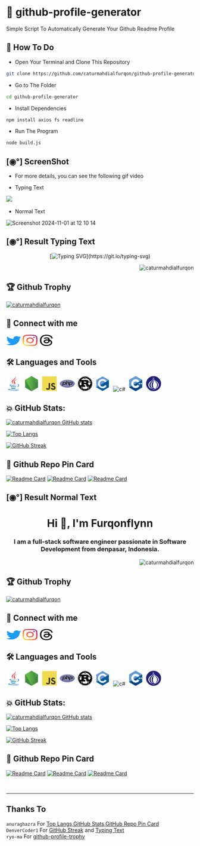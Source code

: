 # 🎨 github-profile-generator

Simple Script To Automatically Generate Your Github Readme Profile

## 🤔 How To Do

- Open Your Terminal and Clone This Repository
```bash
git clone https://github.com/caturmahdialfurqon/github-profile-generator.git
```
- Go to The Folder
```bash
cd github-profile-generator
```
- Install Dependencies
```bash
npm install axios fs readline
```
- Run The Program
```bash
node build.js
```

## [◉°] ScreenShot

- For more details, you can see the following gif video
  
- Typing Text

<img src="Asset/CleanShot 2024-11-01 at 12.04.57.gif" height=680  widht=700>

- Normal Text

![Screenshot 2024-11-01 at 12 10 14](https://github.com/user-attachments/assets/36f8db26-08ec-437f-b17c-36c1b79c576c)

## [◉°] Result Typing Text

<div align="center">


[![Typing SVG](https://readme-typing-svg.demolab.com?font=Pacifico&size=20&pause=1000&color=00FF00&center=true&vCenter=false&multiline=false&width=435&lines=Hi+👋%2C+I'm+Furqonflynn%2C+;+I+am+a+full-stack+software+engineer+;+passionate+in+Software+Development+;+from+denpasar%2C+Indonesia.)](https://git.io/typing-svg) 

<p align="right"> <img src="https://komarev.com/ghpvc/?username=caturmahdialfurqon&label=Profile%20views&color=0e75b6&style=flat" alt="caturmahdialfurqon" /> </p>

<div align="left">


## 🏆 Github Trophy

<p align="left"> <a href="https://github.com/ryo-ma/github-profile-trophy"><img src="https://github-profile-trophy.vercel.app/?username=caturmahdialfurqon" alt="caturmahdialfurqon" /></a> </p>


## 🤝 Connect with me 
<a href="https://twitter.com/furqon" target="_blank"><img align="center" src="https://github.com/caturmahdialfurqon/Icon-langs-and-socials/blob/main/src/Social/twitter.svg" alt="furqon" height="30" width="40" /></a>
<a href="https://instagram.com/thesilentreal" target="_blank"><img align="center" src="https://github.com/caturmahdialfurqon/Icon-langs-and-socials/blob/main/src/Social/instagram.svg" alt="thesilentreal" height="30" width="40" /></a>
<a href="https://threads.net/furqonflynn" target="_blank"><img align="center" src="https://github.com/caturmahdialfurqon/Icon-langs-and-socials/blob/main/src/Social/threads.svg" alt="furqonflynn" height="30" width="40" /></a>


## 🛠️ Languages and Tools 

<div>
  <img src="https://github.com/caturmahdialfurqon/Icon-langs-and-socials/blob/main/src/Langs/java/java-original.svg" title="java" alt="java" width="40" height="40"/>&nbsp;
  <img src="https://github.com/caturmahdialfurqon/Icon-langs-and-socials/blob/main/src/Langs/nodejs/nodejs-original.svg" title="nodejs" alt="nodejs" width="40" height="40"/>&nbsp;
  <img src="https://github.com/caturmahdialfurqon/Icon-langs-and-socials/blob/main/src/Langs/javascript/javascript-original.svg" title="javascript" alt="javascript" width="40" height="40"/>&nbsp;
  <img src="https://github.com/caturmahdialfurqon/Icon-langs-and-socials/blob/main/src/Langs/php/php-original.svg" title="php" alt="php" width="40" height="40"/>&nbsp;
  <img src="https://github.com/caturmahdialfurqon/Icon-langs-and-socials/blob/main/src/Langs/rust/rust-original.svg" title="rust" alt="rust" width="40" height="40"/>&nbsp;
  <img src="https://github.com/caturmahdialfurqon/Icon-langs-and-socials/blob/main/src/Langs/c/c-original.svg" title="c" alt="c" width="40" height="40"/>&nbsp;
  <img src="https://github.com/caturmahdialfurqon/Icon-langs-and-socials/blob/main/src/Langs/c#/c#-original.svg" title="c#" alt="c#" width="40" height="40"/>&nbsp;
  <img src="https://github.com/caturmahdialfurqon/Icon-langs-and-socials/blob/main/src/Langs/cplusplus/cplusplus-original.svg" title="cplusplus" alt="cplusplus" width="40" height="40"/>&nbsp;
  <img src="https://github.com/caturmahdialfurqon/Icon-langs-and-socials/blob/main/src/Langs/perl/perl-original.svg" title="perl" alt="perl" width="40" height="40"/>&nbsp;
</div>


## 💥 GitHub Stats:

[![caturmahdialfurqon GitHub stats](https://github-readme-stats.vercel.app/api?username=caturmahdialfurqon&show_icons=false&theme=gotham)](https://github.com/anuraghazra/github-readme-stats)

[![Top Langs](https://github-readme-stats.vercel.app/api/top-langs/?username=caturmahdialfurqon&layout=pie&theme=highcontrast&hide_progress=false)](https://github.com/anuraghazra/github-readme-stats)

[![GitHub Streak](https://streak-stats.demolab.com?user=caturmahdialfurqon&theme=vue-dark&hide_border=false)](https://git.io/streak-stats)

## 📂 Github Repo Pin Card
[![Readme Card](https://github-readme-stats.vercel.app/api/pin/?username=caturmahdialfurqon&show_owner=false&theme=blue_navy&repo=Sublime-Text-Patching)](https://github.com/anuraghazra/github-readme-stats)
[![Readme Card](https://github-readme-stats.vercel.app/api/pin/?username=caturmahdialfurqon&show_owner=false&theme=great-gatsby&repo=TENEO-NODE-CLI)](https://github.com/anuraghazra/github-readme-stats)
[![Readme Card](https://github-readme-stats.vercel.app/api/pin/?username=caturmahdialfurqon&show_owner=false&theme=github_dark&repo=Python-Obfuscator-Emojis)](https://github.com/anuraghazra/github-readme-stats)


## [◉°] Result Normal Text

<h1 align="center">Hi 👋, I'm Furqonflynn</h1>

<h3 align="center"> I am a full-stack software engineer passionate in Software Development from denpasar, Indonesia. </h3>

<p align="right"> <img src="https://komarev.com/ghpvc/?username=caturmahdialfurqon&label=Profile%20views&color=0e75b6&style=flat" alt="caturmahdialfurqon" /> </p>
<div align="left">


## 🏆 Github Trophy

<p align="left"> <a href="https://github.com/ryo-ma/github-profile-trophy"><img src="https://github-profile-trophy.vercel.app/?username=caturmahdialfurqon" alt="caturmahdialfurqon" /></a> </p>

## 🤝 Connect with me 
<a href="https://twitter.com/furqon" target="_blank"><img align="center" src="https://github.com/caturmahdialfurqon/Icon-langs-and-socials/blob/main/src/Social/twitter.svg" alt="furqon" height="30" width="40" /></a>
<a href="https://instagram.com/thesilentreal" target="_blank"><img align="center" src="https://github.com/caturmahdialfurqon/Icon-langs-and-socials/blob/main/src/Social/instagram.svg" alt="thesilentreal" height="30" width="40" /></a>
<a href="https://threads.net/furqonflynn" target="_blank"><img align="center" src="https://github.com/caturmahdialfurqon/Icon-langs-and-socials/blob/main/src/Social/threads.svg" alt="furqonflynn" height="30" width="40" /></a>


## 🛠️ Languages and Tools 

<div>
  <img src="https://github.com/caturmahdialfurqon/Icon-langs-and-socials/blob/main/src/Langs/java/java-original.svg" title="java" alt="java" width="40" height="40"/>&nbsp;
  <img src="https://github.com/caturmahdialfurqon/Icon-langs-and-socials/blob/main/src/Langs/nodejs/nodejs-original.svg" title="nodejs" alt="nodejs" width="40" height="40"/>&nbsp;
  <img src="https://github.com/caturmahdialfurqon/Icon-langs-and-socials/blob/main/src/Langs/javascript/javascript-original.svg" title="javascript" alt="javascript" width="40" height="40"/>&nbsp;
  <img src="https://github.com/caturmahdialfurqon/Icon-langs-and-socials/blob/main/src/Langs/php/php-original.svg" title="php" alt="php" width="40" height="40"/>&nbsp;
  <img src="https://github.com/caturmahdialfurqon/Icon-langs-and-socials/blob/main/src/Langs/rust/rust-original.svg" title="rust" alt="rust" width="40" height="40"/>&nbsp;
  <img src="https://github.com/caturmahdialfurqon/Icon-langs-and-socials/blob/main/src/Langs/c/c-original.svg" title="c" alt="c" width="40" height="40"/>&nbsp;
  <img src="https://github.com/caturmahdialfurqon/Icon-langs-and-socials/blob/main/src/Langs/c#/c#-original.svg" title="c#" alt="c#" width="40" height="40"/>&nbsp;
  <img src="https://github.com/caturmahdialfurqon/Icon-langs-and-socials/blob/main/src/Langs/cplusplus/cplusplus-original.svg" title="cplusplus" alt="cplusplus" width="40" height="40"/>&nbsp;
  <img src="https://github.com/caturmahdialfurqon/Icon-langs-and-socials/blob/main/src/Langs/perl/perl-original.svg" title="perl" alt="perl" width="40" height="40"/>&nbsp;
</div>


## 💥 GitHub Stats:

[![caturmahdialfurqon GitHub stats](https://github-readme-stats.vercel.app/api?username=caturmahdialfurqon&show_icons=false&theme=gotham)](https://github.com/anuraghazra/github-readme-stats)

[![Top Langs](https://github-readme-stats.vercel.app/api/top-langs/?username=caturmahdialfurqon&layout=pie&theme=highcontrast&hide_progress=false)](https://github.com/anuraghazra/github-readme-stats)

[![GitHub Streak](https://streak-stats.demolab.com?user=caturmahdialfurqon&theme=vue-dark&hide_border=false)](https://git.io/streak-stats)

## 📂 Github Repo Pin Card
[![Readme Card](https://github-readme-stats.vercel.app/api/pin/?username=caturmahdialfurqon&show_owner=false&theme=blue_navy&repo=Sublime-Text-Patching)](https://github.com/anuraghazra/github-readme-stats)
[![Readme Card](https://github-readme-stats.vercel.app/api/pin/?username=caturmahdialfurqon&show_owner=false&theme=great-gatsby&repo=TENEO-NODE-CLI)](https://github.com/anuraghazra/github-readme-stats)
[![Readme Card](https://github-readme-stats.vercel.app/api/pin/?username=caturmahdialfurqon&show_owner=false&theme=github_dark&repo=Python-Obfuscator-Emojis)](https://github.com/anuraghazra/github-readme-stats)

<br> <hr>
## Thanks To
`anuraghazra` For [Top Langs,GitHub Stats,GitHub Repo Pin Card](https://github.com/anuraghazra/github-readme-stats) <br>
`DenverCoder1` For [GitHub Streak](https://git.io/streak-stats) and [Typing Text](https://git.io/typing-svg) <br>
`ryo-ma` For [github-profile-trophy](https://github.com/ryo-ma/github-profile-trophy)
